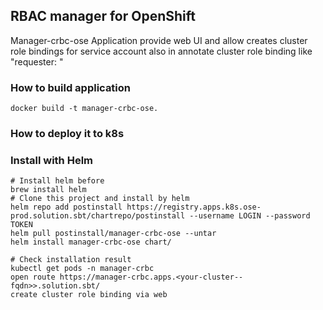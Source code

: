 ## RBAC manager for OpenShift
Manager-crbc-ose
Application provide web UI and allow creates cluster role bindings for service account also in annotate cluster role binding like  "requester: <logged-username>"
### How to build application
```
docker build -t manager-crbc-ose.
```
### How to deploy it to k8s

### Install with Helm
```
# Install helm before
brew install helm 
# Clone this project and install by helm
helm repo add postinstall https://registry.apps.k8s.ose-prod.solution.sbt/chartrepo/postinstall --username LOGIN --password TOKEN
helm pull postinstall/manager-crbc-ose --untar
helm install manager-crbc-ose chart/ 

# Check installation result
kubectl get pods -n manager-crbc
open route https://manager-crbc.apps.<your-cluster--fqdn>>.solution.sbt/
create cluster role binding via web
```
